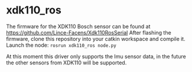 # xdk110_ros

The firmware for the XDK110 Bosch sensor can be found at https://github.com/Lince-Facens/Xdk110RosSerial
After flashing the firmware, clone this repository into your catkin workspace and compile it.
Launch the node: `rosrun xdk110_ros node.py`

At this moment this driver only supports the Imu sensor data, in the future the other sensors from XDK110 will be supported.

